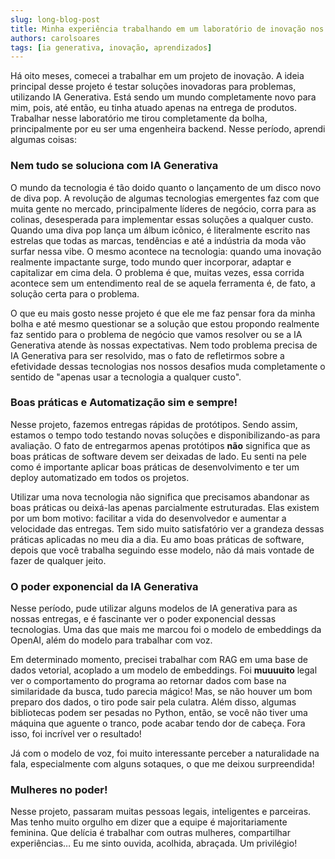 ```yaml
---
slug: long-blog-post
title: Minha experiência trabalhando em um laboratório de inovação nos ultimos 8 meses.
authors: carolsoares
tags: [ia generativa, inovação, aprendizados]
---
```


Há oito meses, comecei a trabalhar em um projeto de inovação. A ideia principal desse projeto é testar soluções inovadoras para problemas, utilizando IA Generativa. Está sendo um mundo completamente novo para mim, pois, até então, eu tinha atuado apenas na entrega de produtos. Trabalhar nesse laboratório me tirou completamente da bolha, principalmente por eu ser uma engenheira backend. Nesse período, aprendi algumas coisas:

### Nem tudo se soluciona com IA Generativa 
O mundo da tecnologia é tão doido quanto o lançamento de um disco novo de diva pop. A revolução de algumas tecnologias emergentes faz com que muita gente no mercado, principalmente líderes de negócio, corra para as colinas, desesperada para implementar essas soluções a qualquer custo. Quando uma diva pop lança um álbum icônico, é literalmente escrito nas estrelas que todas as marcas, tendências e até a indústria da moda vão surfar nessa vibe. O mesmo acontece na tecnologia: quando uma inovação realmente impactante surge, todo mundo quer incorporar, adaptar e capitalizar em cima dela. O problema é que, muitas vezes, essa corrida acontece sem um entendimento real de se aquela ferramenta é, de fato, a solução certa para o problema.

O que eu mais gosto nesse projeto é que ele me faz pensar fora da minha bolha e até mesmo questionar se a solução que estou propondo realmente faz sentido para o problema de negócio que vamos resolver ou se a IA Generativa atende às nossas expectativas. Nem todo problema precisa de IA Generativa para ser resolvido, mas o fato de refletirmos sobre a efetividade dessas tecnologias nos nossos desafios muda completamente o sentido de "apenas usar a tecnologia a qualquer custo".

### Boas práticas e Automatização sim e sempre!
Nesse projeto, fazemos entregas rápidas de protótipos. Sendo assim, estamos o tempo todo testando novas soluções e disponibilizando-as para avaliação. O fato de entregarmos apenas protótipos **não** significa que as boas práticas de software devem ser deixadas de lado. Eu senti na pele como é importante aplicar boas práticas de desenvolvimento e ter um deploy automatizado em todos os projetos. 

Utilizar uma nova tecnologia não significa que precisamos abandonar as boas práticas ou deixá-las apenas parcialmente estruturadas. Elas existem por um bom motivo: facilitar a vida do desenvolvedor e aumentar a velocidade das entregas. Tem sido muito satisfatório ver a grandeza dessas práticas aplicadas no meu dia a dia. Eu amo boas práticas de software, depois que você trabalha seguindo esse modelo, não dá mais vontade de fazer de qualquer jeito.


### O poder exponencial da IA Generativa
Nesse período, pude utilizar alguns modelos de IA generativa para as nossas entregas, e é fascinante ver o poder exponencial dessas tecnologias. Uma das que mais me marcou foi o modelo de embeddings da OpenAI, além do modelo para trabalhar com voz.  

Em determinado momento, precisei trabalhar com RAG em uma base de dados vetorial, acoplado a um modelo de embeddings. Foi **muuuuito** legal ver o comportamento do programa ao retornar dados com base na similaridade da busca, tudo parecia mágico! Mas, se não houver um bom preparo dos dados, o tiro pode sair pela culatra. Além disso, algumas bibliotecas podem ser pesadas no Python, então, se você não tiver uma máquina que aguente o tranco, pode acabar tendo dor de cabeça. Fora isso, foi incrível ver o resultado!  

Já com o modelo de voz, foi muito interessante perceber a naturalidade na fala, especialmente com alguns sotaques, o que me deixou surpreendida!

### Mulheres no poder!
Nesse projeto, passaram muitas pessoas legais, inteligentes e parceiras. Mas tenho muito orgulho em dizer que a equipe é majoritariamente feminina. Que delícia é trabalhar com outras mulheres, compartilhar experiências… Eu me sinto ouvida, acolhida, abraçada. Um privilégio!
